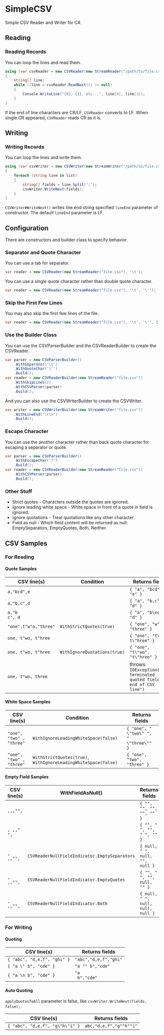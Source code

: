 SimpleCSV
===============

Simple CSV Reader and Writer for C#.

## Reading
### Reading Records

You can loop the lines and read them.

```c#
using (var csvReader = new CSVReader(new StreamReader("/path/to/file.csv")))
{
    string[] line;
	while ((line = csvReader.ReadNext()) != null)
	{
	    Console.WriteLine("{0}, {1}, etc...", line[0], line[1]);
	}
}
```

If the end of line characters are CR/LF, `CSVReader` converts to LF.
When single CR appeared, `CSVReader` reads CR as it is.

## Writing
### Writing Records

You can loop the lines and write them.

```c#
using (var csvWriter = new CSVWriter(new StreamWriter("/path/to/file.csv"), '\t'))
{
    foreach (string line in list)
	{
	    string[] fields = line.Split(',');
	    csvWriter.WriteNext(fields);
	}
}
```

`CSVWriter#WriteNext()` writes line end string specified `lineEnd` parameter of constructor.
The default `lineEnd` parameter is LF.

## Configuration

There are constructors and builder class to specify behavior.

### Separator and Quote Character

You can use a tab for separator.

```c#
var reader = new CSVReader(new StreamReader("file.csv"), '\t');
```

You can use a single quote character rather than double quote character.

```c#
var reader = new CSVReader(new StreamReader("file.csv"), '\t', '\'');
```

### Skip the First Few Lines

You may also skip the first few lines of the file.

```c#
var reader = new CSVReader(new StreamReader("file.csv"), '\t', '\'', 2);
```

### Use the Builder Class

You can use the CSVParserBuilder and the CSVReaderBuilder to create the CSVReader.

```c#
var parser = new CSVParserBuilder()
    .WithSeparator('\t')
	.WithQuoteChar('\'')
	.Build();
var reader = new CSVReaderBuilder(new StreamReader("file.csv"))
    .WithSkipLines(2)
	.WithCSVParser(parser)
	.Build();
```

And you can also use the CSVWriterBuilder to create the CSVWriter.

```c#
var writer = new CSVWriterBuilder(new StreamWriter("file.csv"))
    .WithLineEnd("\r\n")
	.Build();
```

### Escape Character

You can use the another character rather than back quote character for escaping a separator or quote.

```c#
var parser = new CSVParserBuilder()
    .WithEscapeChar('?')
	.Build();
var reader = new CSVReaderBuilder(new StreamReader("file.csv"))
	.WithCSVParser(parser)
	.Build();
```

### Other Stuff

- Strict quotes - Characters outside the quotes are ignored.
- Ignore leading white space - White space in front of a quote in field is ignored.
- Ignore quotations - Treat quotations like any other character.
- Field as null - Which field content will be returned as null: EmptySeparators, EmptyQuotes, Both, Neither.

## CSV Samples

### For Reading

#### Quote Samples

| CSV line(s)           | Condition                | Returns fields                      |
|-----------------------|--------------------------|-------------------------------------|
| `a,"bcd",e`           |                          | `{ "a", "bcd", "e" }`               |
| `a,"b,c",d`           |                          | `{ "a", "b,c", "d" }`               |
| `a,"b`<br/>`c", d`    |                          | `{ "a", "b\nc", "d" }`              |
| `"one",t"w"o,"three"` | `WithStrictQuotes(true)` | `{ "one", "w", "three" }`           |
| `one, t"wo, t"hree`   |                          | `{ "one", "t\"wo, t\"hree" }`       |
| `one, t"wo, t"hree`   | `WithIgnoreQuotations(true)` | `{ "one", "t\"wo", "t\"hree" }` |
| `one, t"wo, three`    | | throws `IOException("Un-terminated quoted field at end of CSV line")` |

#### White Space Samples

| CSV line(s)              | Condition                | Returns fields                      |
|--------------------------|--------------------------|-------------------------------------|
| `"one", "two" , "three"` | `WithIgnoreLeadingWhiteSpace(false)` | `{ "one", " \"two\" ", " \"three\"" }` |
| `"one", "two" , "three"` | `WithStrictQuotes(true)`, `WithIgnoreLeadingWhiteSpace(false)` | `{ "one", "two", "three" }` |

#### Empty Field Samples

| CSV line(s)           | WithFieldAsNull()        | Returns fields                      |
|-----------------------|--------------------------|-------------------------------------|
| `,,,"",`              |                          | `{ "", "", "", "", "" }`            |
| `, ,," ",`            |                          | `{ "", " ", "", " ", "" }`          |
| `, ,,"",`             | `CSVReaderNullFieldIndicator.EmptySeparators` | `{ null, " ", null, "", null }` |
| `, ,,"",`             | `CSVReaderNullFieldIndicator.EmptyQuotes` | `{ "", " ", "", null, "" }` |
| `, ,,"",`             | `CSVReaderNullFieldIndicator.Both`        | `{ null, " ", null, null, null }` |

### For Writing

#### Quoting

| CSV line(s)                 | Returns fields           |
|-----------------------------|--------------------------|
| `{ "abc", "d,e,f", "ghi" }` | `"abc","d,e,f","ghi"`    |
| `{ "a \" b", "cde" }`       | `"a "" b","cde"`         |
| `{ "a \n b", "cde" }`       | `"a `<br/>` b","cde"`    |

#### Auto Quoting

`applyQuotesToAll` parameter is false, like `csvWriter.WriteNext(fields, false);`.

| CSV line(s)                     | Returns fields           |
|---------------------------------|--------------------------|
| `{ "abc", "d,e,f", "g\"h\"i" }` | `abc,"d,e,f","g""h""i"`  |
